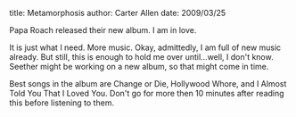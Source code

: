 title: Metamorphosis
author: Carter Allen
date: 2009/03/25



Papa Roach released their new album. I am in love.

It is just what I need. More music. Okay, admittedly, I am full of new music already. But still, this is enough to hold me over until...well, I don't know. Seether might be working on a new album, so that might come in time.

Best songs in the album are Change or Die, Hollywood Whore, and I Almost Told You That I Loved You. Don't go for more then 10 minutes after reading this before listening to them.
